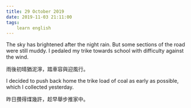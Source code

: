 ```yaml
---
title: 29 October 2019
date: 2019-11-03 21:11:00
tags:
    learn english
---
```

The sky has brightened after the night rain.
But some sections of the road were still muddy. I pedaled my trike towards school
with difficulty against the wind.    

雨後初晴猶泥濘，踏車容與迎風行。

I decided to push back home the trike load of
coal as early as possible, which I collected yesterday. 

昨日攢得煤幾許，趁早舉步推家中。

